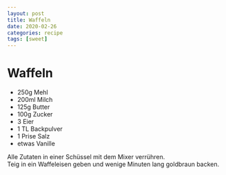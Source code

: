 ```yaml
---
layout: post
title: Waffeln
date: 2020-02-26
categories: recipe
tags: [sweet]
---
```

# Waffeln

- 250g Mehl
- 200ml Milch
- 125g Butter
- 100g Zucker
- 3 Eier
- 1 TL Backpulver
- 1 Prise Salz
- etwas Vanille

Alle Zutaten in einer Schüssel mit dem Mixer verrühren.  
Teig in ein Waffeleisen geben und wenige Minuten lang goldbraun backen.  

